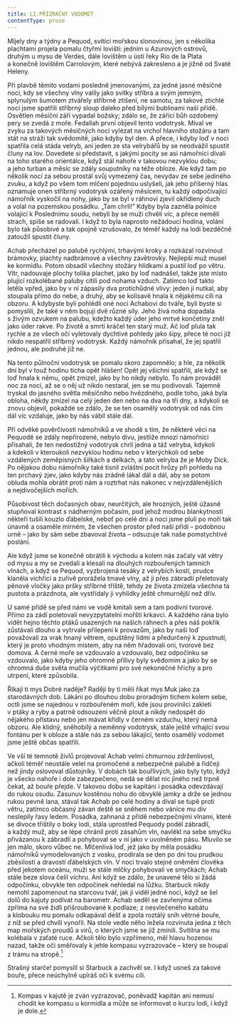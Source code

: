 ```yaml
---
title: LI.PŘÍZRAČNÝ VODOMET
contentType: prose
---
```


  

Míjely dny a týdny a Pequod, svítící mořskou slonovinou, jen s několika plachtami projela pomalu čtyřmi lovišti: jedním u Azurových ostrovů, druhým u mysu de Verdes, dále lovištěm u ústí řeky Rio de la Plata a konečně lovištěm Carrolovým, které nebývá zakresleno a je jižně od Svaté Heleny.

Při plavbě těmito vodami posledně jmenovanými, za jedné jasné měsíčné noci, kdy se všechny vlny valily jako svitky stříbra a svým jemným, splynulým šumotem ztvářely stříbrné ztišení, ne samotu, za takové ztichlé noci jsme spatřili stříbrný sloup daleko před bílými bublinami naší přídě. Osvětlen měsíční září vypadal božsky; zdálo se, že zářící bůh ozdobený pery se zvedá z moře. Fedallah první objevil tento vodotrysk. Míval ve zvyku za takových měsíčných nocí vylézat na vrchol hlavního stožáru a tam stát na stráži tak svědomitě, jako kdyby byl den. A přece, i kdyby loď v noci spatřila celá stáda velryb, ani jeden ze sta velrybářů by se neodvážil spustit čluny na lov. Dovedete si představit, s jakými pocity se asi námořníci dívali na toho starého orientálce, když stál nahoře v takovou nezvyklou dobu; a jeho turban a měsíc se zdály souputníky na téže obloze. Ale když tam po několik nocí za sebou prostál svůj vymezený čas, nevydav ze sebe jediného zvuku, a když po všem tom mlčení pojednou uslyšeli, jak jeho příšerný hlas oznamuje onen stříbrný vodotrysk ozářený měsícem, tu každý odpočívající námořník vyskočil na nohy, jako by se byl v ráhnoví zjevil okřídlený duch a volal na pozemskou posádku. „Tam chrlí!“ Kdyby byla zazněla polnice volající k Poslednímu soudu, nebyli by se muži chvěli víc, a přece neměli strach, spíše se radovali. I když to byla naprosto nežádoucí hodina, volání bylo tak působivé a tak opojně vzrušovalo, že téměř každý na lodi bezděčně zatoužil spustit čluny.

Achab přecházel po palubě rychlými, trhavými kroky a rozkázal rozvinout brámovky, plachty nadbrámové a všechny závětrovky. Nejlepší muž musel ke kormidlu. Potom obsadil všechny stožáry hlídkami a pustil loď po větru. Vítr, nadouvaje plochy tolika plachet, jako by loď nadnášel, takže jste místo plující rozkolébané paluby cítili pod nohama vzduch. Zatímco loď takto letěla vpřed, jako by v ní zápasily dva protichůdné vlivy: jeden ji nutkal, aby stoupala přímo do nebe, a druhý, aby se kolísavě hnala k nějakému cíli na obzoru. A kdybyste byli pohlédli oné noci Achabovi do tváře, byli byste si pomyslili, že také v něm bojují dvě různé síly. Jeho živá noha dopadala s živým ozvukem na palubu, kdežto každý úder jeho mrtvé končetiny zněl jako úder rakve. Po životě a smrti kráčel ten starý muž. Ač loď plula tak rychle a ze všech očí vyletovaly dychtivé pohledy jako šípy, přece té noci již nikdo nespatřil stříbrný vodotrysk. Každý námořník přísahal, že jej spatřil jednou, ale podruhé již ne.

Na tento půlnoční vodotrysk se pomalu skoro zapomnělo; a hle, za několik dní byl v touž hodinu ticha opět hlášen! Opět jej všichni spatřili, ale když se loď hnala k němu, opět zmizel, jako by ho nikdy nebylo. To nám prováděl noc za nocí, až se o něj už nikdo nestaral, jen se mu podivovali. Tajemně tryskal do jasného světla měsíčního nebo hvězdného, podle toho, jaká byla obloha, někdy zmizel na celý jeden den nebo na dva na tři dny, a kdykoli se znovu objevil, pokaždé se zdálo, že se ten osamělý vodotrysk od nás čím dál víc vzdaluje, jako by nás vábil stále dál.

Při odvěké pověrčivosti námořníků a ve shodě s tím, že některé věci na Pequodě se zdály nepřirozené, nebylo divu, jestliže mnozí námořníci přísahali, že ten nedostižný vodotrysk chrlí jedna a táž velryba, kdykoli a kdekoli v kteroukoli nezvyklou hodinu nebo v kterýchkoli od sebe vzdálených zeměpisných šířkách a délkách, a tato velryba že je Moby Dick. Po nějakou dobu námořníky také tísnil zvláštní pocit hrůzy při pohledu na ten prchavý zjev, jako kdyby nás zrádně lákal dál a dál, aby se potom obluda mohla obrátit proti nám a roztrhat nás nakonec v nejvzdálenějších a nejdivočejších mořích.

Působivost těch dočasných obav, neurčitých, ale hrozných, ještě úžasně stupňoval kontrast s nádherným počasím, pod jehož modrou blankytností někteří tušili kouzlo ďábelské, neboť po celé dni a noci jsme pluli po moři tak únavně a osaměle mírném, že všechen prostor před naší přídí – podobnou urně – jako by sám sebe zbavoval života – odsuzuje tak naše pomstychtivé poslání.

Ale když jsme se konečně obrátili k východu a kolem nás začaly vát větry od mysu a my se zvedali a klesali na dlouhých rozbouřených tamních vlnách, a když se Pequod, vyzbrojená tesáky z velrybích kostí, prudce klaněla vichřici a zuřivě prorážela tmavé vlny, až jí přes zábradlí přeletovaly pěnové vločky jako pršky stříbrné tříště, tehdy ze života zmizela všechna ta pustota a prázdnota, ale vystřídaly ji vyhlídky ještě chmurnější než dřív.

U samé přídě se před námi ve vodě kmitali sem a tam podivní tvorové. Přímo za zádí poletovali nevyzpytatelní mořští krkavci. A každého rána bylo vidět hejno těchto ptáků usazených na našich ráhnech a přes náš pokřik zůstávali dlouho a vytrvale přilepeni k provazům, jako by naši loď považovali za vrak hnaný větrem, opuštěný lidmi a předurčený k zpustnutí, který je proto vhodným místem, aby na něm hřadovali oni, tvorové bez domova. A černé moře se vzdouvalo a vzdouvalo, bez odpočinku se vzdouvalo, jako kdyby jeho ohromné přílivy byly svědomím a jako by se ohromná duše světa mučila výčitkami pro své nekonečné hříchy a pro utrpení, které způsobila.

Říkají ti mys Dobré naděje? Raději by ti měli říkat mys Muk jako za starodávných dob. Lákáni po dlouhou dobu proradným tichem kolem sebe, octli jsme se najednou v rozbouřeném moři, kde jsou provinilci zakleti v ptáky a ryby a patrně odsouzeni věčně plout a nikdy nedospět do nějakého přístavu nebo jen mávat křídly v černém vzduchu, který nemá obzoru. Ale klidný, sněhobílý a neměnný vodotrysk, stále ještě vrhající svou fontánu per k obloze a stále nás za sebou lákající, tento osamělý vodomet jsme ještě občas spatřili.

Ve vší té temnotě živlů projevoval Achab velmi chmurnou zdrženlivost, ačkoli téměř neustále velel na promočené a nebezpečné palubě a řidčeji než jindy oslovoval důstojníky. V dobách tak bouřlivých, jako byly tyto, když je všecko nahoře i dole zabezpečeno, nedá se dělat nic jiného než trpně čekat, až bouře přejde. V takovou dobu se kapitáni i posádka odevzdávají do rukou osudu. Zasunuv kostěnou nohu do obvyklé jamky a drže se jednou rukou pevně lana, stával tak Achab po celé hodiny a díval se tupě proti větru, zatímco občasný závan deště se sněhem nebo vánice mu div neslepily řasy ledem. Posádka, zahnaná z přídě nebezpečnými vlnami, které se divoce tříštily o boky lodi, stála uprostřed Pequody podél zábradlí, a každý muž, aby se lépe chránil proti zásahům vln, navlékl na sebe smyčku přivázanou k zábradlí a pohyboval se v ní jako v uvolněném pásu. Mluvilo se jen málo, skoro vůbec ne. Mlčenlivá loď, jež jako by měla posádku námořníků vymodelovaných z vosku, prodírala se den po dni tou prudkou zběsilostí a dravostí ďábelských vln. V noci trvalo stejné oněmění člověka před jekotem oceánu, muži se stále mlčky pohybovali ve smyčkách; Achab stále beze slova čelil vichru. Ani když se zdálo, že unavené tělo si žádá odpočinku, obvykle ten odpočinek nehledal na lůžku. Starbuck nikdy nemohl zapomenout na starcovu tvář, jak ji viděl jedné noci, když se šel dolů do kajuty podívat na barometr. Achab seděl se zavřenýma očima zpříma na své židli přišroubované k podlaze; z nesvlečeného kabátu a klobouku mu pomalu odkapával déšť a zpola roztálý sníh větrné bouře, z níž se před chvílí vynořil. Na stole vedle něho ležela rozvinuta jedna z těch map mořských proudů a vírů, o kterých jsme se již zmínili. Svítilna se mu kolébala v zaťaté ruce. Ačkoli tělo bylo vzpřímeno, měl hlavu hozenou nazad, takže oči směřovaly k jehle kompasu vyzrazovače – který se houpal z trámu na stropě.[^8]

Strašný starče! pomyslil si Starbuck a zachvěl se. I když usneš za takové bouře, přece neúchylně upíráš oči k svému cíli.

[^8]: Kompas v kajutě je zván vyzrazovač, poněvadž kapitán ani nemusí chodit ke kompasu u kormidla a může se informovat o kurzu lodi, i když je dole.
